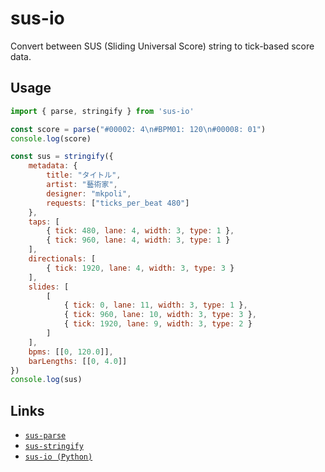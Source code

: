 # sus-io

Convert between SUS (Sliding Universal Score) string to tick-based score data.

## Usage

```javascript
import { parse, stringify } from 'sus-io'

const score = parse("#00002: 4\n#BPM01: 120\n#00008: 01")
console.log(score)

const sus = stringify({
    metadata: {
        title: "タイトル",
        artist: "藝術家",
        designer: "mkpoli",
        requests: ["ticks_per_beat 480"]
    },
    taps: [
        { tick: 480, lane: 4, width: 3, type: 1 },
        { tick: 960, lane: 4, width: 3, type: 1 }
    ],
    directionals: [
        { tick: 1920, lane: 4, width: 3, type: 3 }
    ],
    slides: [
        [
            { tick: 0, lane: 11, width: 3, type: 1 },
            { tick: 960, lane: 10, width: 3, type: 3 },
            { tick: 1920, lane: 9, width: 3, type: 2 }
        ]
    ],
    bpms: [[0, 120.0]],
    barLengths: [[0, 4.0]]
})
console.log(sus)
```

## Links
- [``sus-parse``](https://www.npmjs.com/package/sus-parse)
- [``sus-stringify``](https://www.npmjs.com/package/sus-stringify)
- [``sus-io (Python)``](https://pypi.org/project/sus-io/)

